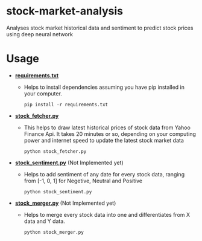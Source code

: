 # stock-market-analysis

Analyses stock market historical data and sentiment to predict stock prices using deep neural network

# Usage

* **[requirements.txt](https://github.com/Gunjan933/stock-market-analysis/blob/master/requirements.txt)** 
  
  - Helps to install dependencies assuming you have pip installed in your computer.
  
    ```console
    pip install -r requirements.txt
    ```

* **[stock_fetcher.py](https://github.com/Gunjan933/stock-market-analysis/blob/master/stock_fetcher.py)**

  - This helps to draw latest historical prices of stock data from Yahoo Finance Api. It takes 20 minutes or so, depending on your computing power and internet speed to update the latest stock market data
    
    ```console
    python stock_fetcher.py
    ```

* **[stock_sentiment.py](https://github.com/Gunjan933/stock-market-analysis/blob/master/stock_sentiment.py)** (Not Implemented yet)
  
  - Helps to add sentiment of any date for every stock data, ranging from [-1, 0, 1] for Negetive, Neutral and Positive
    
    ```console
    python stock_sentiment.py
    ```

* **[stock_merger.py](https://github.com/Gunjan933/stock-market-analysis/blob/master/stock_merger.py)** (Not Implemented yet)
  
  - Helps to merge every stock data into one and differentiates from X data and Y data.
    
    ```console
    python stock_merger.py
    ```